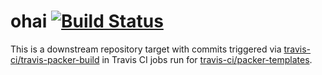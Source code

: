 # ohai [![Build Status](https://travis-ci.org/travis-infrastructure/packer-build.svg?branch=master)](https://travis-ci.org/travis-infrastructure/packer-build/branches)

This is a downstream repository target with commits triggered via
[travis-ci/travis-packer-build](https://github.com/travis-ci/travis-packer-build) in
Travis CI jobs run for
[travis-ci/packer-templates](https://github.com/travis-ci/packer-templates).
